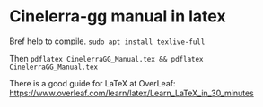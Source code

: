 # Cinelerra-gg manual in latex

Bref help to compile.
`sudo apt install texlive-full`

Then `pdflatex CinelerraGG_Manual.tex && pdflatex CinelerraGG_Manual.tex`

There is a good guide for LaTeX at OverLeaf: https://www.overleaf.com/learn/latex/Learn_LaTeX_in_30_minutes


